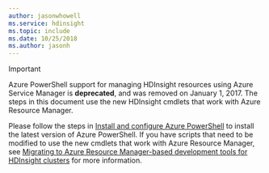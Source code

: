 ```yaml
---
author: jasonwhowell
ms.service: hdinsight
ms.topic: include
ms.date: 10/25/2018
ms.author: jasonh
---
```

> [!IMPORTANT]
> Azure PowerShell support for managing HDInsight resources using Azure Service Manager is **deprecated**, and was removed on January 1, 2017.
> The steps in this document use the new HDInsight cmdlets that work with Azure Resource Manager.
> 
> Please follow the steps in [Install and configure Azure PowerShell](/powershell/azure/install-az-ps) to install the latest version of Azure PowerShell. If you have scripts that need to be modified to use the new cmdlets that work with Azure Resource Manager, see [Migrating to Azure Resource Manager-based development tools for HDInsight clusters](../hdinsight-hadoop-development-using-azure-resource-manager.md) for more information.
> 
> 

